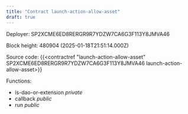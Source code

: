 ```yaml
---
title: "Contract launch-action-allow-asset"
draft: true
---
```

Deployer: SP2XCME6ED8RERGR9R7YDZW7CA6G3F113Y8JMVA46


 



Block height: 480904 (2025-01-18T21:51:14.000Z)

Source code: {{<contractref "launch-action-allow-asset" SP2XCME6ED8RERGR9R7YDZW7CA6G3F113Y8JMVA46 launch-action-allow-asset>}}

Functions:

* is-dao-or-extension _private_
* callback _public_
* run _public_
